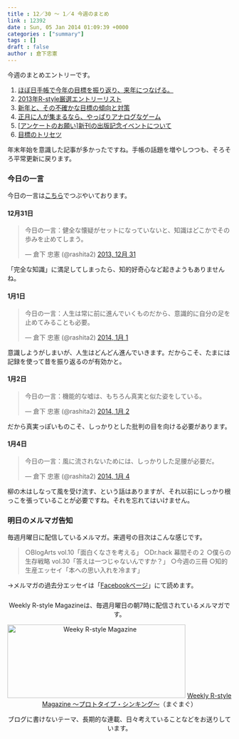 ```yaml
---
title : 12／30 〜 1／4 今週のまとめ
link : 12392
date : Sun, 05 Jan 2014 01:09:39 +0000
categories : ["summary"]
tags : []
draft : false
author : 倉下忠憲
---
```


今週のまとめエントリーです。
 
<ol>
<li><a href="https://rashita.net/blog/?p=12354" target="_blank">ほぼ日手帳で今年の目標を振り返り、来年につなげる。</a></li>
<li><a href="https://rashita.net/blog/?p=12365" target="_blank">2013年R-style厳選エントリーリスト</a></li>
<li><a href="https://rashita.net/blog/?p=12372" target="_blank">新年と、その不確かな目標の傾向と対策</a></li>
<li><a href="https://rashita.net/blog/?p=12377" target="_blank">正月に人が集まるなら、やっぱりアナログなゲーム</a></li>
<li><a href="https://rashita.net/blog/?p=12381" target="_blank">[アンケートのお願い]新刊の出版記念イベントについて</a></li>
<li><a href="https://rashita.net/blog/?p=12387" target="_blank">目標のトリセツ</a></li>
</ol>

年末年始を意識した記事が多かったですね。手帳の話題を増やしつつも、そろそろ平常更新に戻ります。

<h3>今日の一言</h3>
今日の一言は<a href="http://twitter.com/rashita2 ">こちら</a>でつぶやいております。

<h4>12月31日</h4>
<blockquote class="twitter-tweet" lang="ja"><p>今日の一言：健全な懐疑がセットになっていないと、知識はどこかでその歩みを止めてしまう。</p>&mdash; 倉下 忠憲 (@rashita2) <a href="https://twitter.com/rashita2/statuses/417923049887764480">2013, 12月 31</a></blockquote>
<script async src="//platform.twitter.com/widgets.js" charset="utf-8"></script>

「完全な知識」に満足してしまったら、知的好奇心など起きようもありませんね。

<h4>1月1日</h4>
<blockquote class="twitter-tweet" lang="ja"><p>今日の一言：人生は常に前に進んでいくものだから、意識的に自分の足を止めてみることも必要。</p>&mdash; 倉下 忠憲 (@rashita2) <a href="https://twitter.com/rashita2/statuses/418292575745736704">2014, 1月 1</a></blockquote>
<script async src="//platform.twitter.com/widgets.js" charset="utf-8"></script>

意識しようがしまいが、人生はどんどん進んでいきます。だからこそ、たまには記録を使って昔を振り返るのが有効かと。

<h4>1月2日</h4>
<blockquote class="twitter-tweet" lang="ja"><p>今日の一言：機能的な嘘は、もちろん真実と似た姿をしている。</p>&mdash; 倉下 忠憲 (@rashita2) <a href="https://twitter.com/rashita2/statuses/418706661230907392">2014, 1月 2</a></blockquote>
<script async src="//platform.twitter.com/widgets.js" charset="utf-8"></script>

だから真実っぽいものこそ、しっかりとした批判の目を向ける必要があります。

<h4>1月4日</h4>
<blockquote class="twitter-tweet" lang="ja"><p>今日の一言：風に流されないためには、しっかりした足腰が必要だ。</p>&mdash; 倉下 忠憲 (@rashita2) <a href="https://twitter.com/rashita2/statuses/419374865074774017">2014, 1月 4</a></blockquote>
<script async src="//platform.twitter.com/widgets.js" charset="utf-8"></script>

柳の木はしなって風を受け流す、という話はありますが、それ以前にしっかり根っこを張っていることが必要ですね。それを忘れてはいけません。

<h3>明日のメルマガ告知</h3>
毎週月曜日に配信しているメルマガ。来週号の目次はこんな感じです。

<blockquote>
○BlogArts vol.10「面白くなさを考える」 
○Dr.hack 幕間その２ 
○僕らの生存戦略 vol.30「答えは一つじゃないんですか？」
○今週の三冊 
○知的生産エッセイ「本への思い入れを冷ます」
</blockquote>
→メルマガの過去分エッセイは「<a href="http://www.facebook.com/home.php#!/rashitaportal">Facebookページ</a>」にて読めます。

<div style="text-align:center;margin-top:25px;">
Weekly R-style Magazineは、毎週月曜日の朝7時に配信されているメルマガです。

<a href="http://www.mag2.com/m/0001185133.html" target="_blank"><img src="https://rashita.net/blog/wp-content/uploads/2010/09/mmbanner.jpg" alt="Weeky R-style Magazine" width="400" height="165" class="alignnone size-full wp-image-12201" /></a>
<a href="http://www.mag2.com/m/0001185133.html" target="_blank">Weekly R-style Magazine ～プロトタイプ・シンキング～</a>（まぐまぐ）

ブログに書けないテーマ、長期的な連載、日々考えていることなどをお送りしています。
</div> 